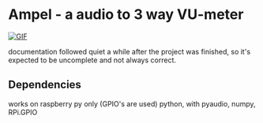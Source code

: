 Ampel - a audio to 3 way VU-meter
==================================


[![GIF](https://github.com/samularity/ampel/blob/main/images/test.gif)](https://github.com/samularity/ampel/blob/main/images/test.gif "GIF")


documentation followed quiet a while after the project was finished, so it's expected to be uncomplete and not always correct.

Dependencies
------------
works on raspberry py only (GPIO's are used)
python, with pyaudio, numpy, RPi.GPIO

